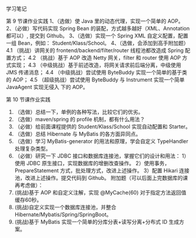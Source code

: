﻿学习笔记

第 9 节课作业实践
1、（选做）使 Java 里的动态代理，实现一个简单的 AOP。
2、（必做）写代码实现 Spring Bean 的装配，方式越多越好（XML、Annotation 都可以）,
提交到 Github。
3、（选做）实现一个 Spring XML 自定义配置，配置一组 Bean，例如：
Student/Klass/School。
4、（选做，会添加到高手附加题）
4.1 （挑战）讲网关的 frontend/backend/filter/router 线程池都改造成 Spring 配置方式；
4.2 （挑战）基于 AOP 改造 Netty 网关，filter 和 router 使用 AOP 方式实现；
4.3 （中级挑战）基于前述改造，将网关请求前后端分离，中级使用 JMS 传递消息；
4.4 （中级挑战）尝试使用 ByteBuddy 实现一个简单的基于类的 AOP；
4.5 （超级挑战）尝试使用 ByteBuddy 与 Instrument 实现一个简单 JavaAgent 实现无侵入
下的 AOP。



第 10 节课作业实践
1. （选做）总结一下，单例的各种写法，比较它们的优劣。
2. （选做）maven/spring 的 profile 机制，都有什么用法？
3. （必做）给前面课程提供的 Student/Klass/School 实现自动配置和 Starter。
4. （选做）总结 Hibernate 与 MyBatis 的各方面异同点。
5. （选做）学习 MyBatis-generator 的用法和原理，学会自定义 TypeHandler 处理复杂类型。
6. （必做）研究一下 JDBC 接口和数据库连接池，掌握它们的设计和用法：
1）使用 JDBC 原生接口，实现数据库的增删改查操作。
2）使用事务，PrepareStatement 方式，批处理方式，改进上述操作。
3）配置 Hikari 连接池，改进上述操作。提交代码到 Github。
附加题（可以后面上完数据库的课再考虑做）：
1. (挑战)基于 AOP 和自定义注解，实现 @MyCache(60) 对于指定方法返回值缓存60秒。
2. (挑战)自定义实现一个数据库连接池，并整合 Hibernate/Mybatis/Spring/SpringBoot。
3. (挑战)基于 MyBatis 实现一个简单的分库分表+读写分离+分布式 ID 生成方案。